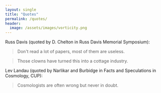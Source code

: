 ```yaml
---
layout: single
title: "Quotes"
permalink: /quotes/
header:
  image: /assets/images/vorticity.png
---
```


Russ Davis (quoted by D. Chelton in Russ Davis Memorial Symposium):

>Don't read a lot of papers, most of them are useless. 

>Those clowns have turned this into a cottage industry.

Lev Landau (quoted by Narlikar and Burbidge in Facts and Speculations in Cosmology, CUP):

>Cosmologists are often wrong but never in doubt.
